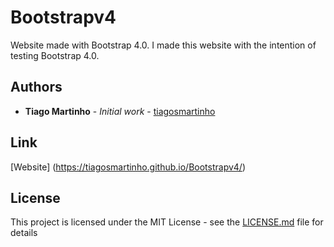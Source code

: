 # Bootstrapv4

Website made with Bootstrap 4.0. I made this website with the intention of testing Bootstrap 4.0.

## Authors

* **Tiago Martinho** - *Initial work* - [tiagosmartinho](https://github.com/tiagosmartinho)

## Link

[Website] (https://tiagosmartinho.github.io/Bootstrapv4/)

## License

This project is licensed under the MIT License - see the [LICENSE.md](LICENSE.md) file for details
